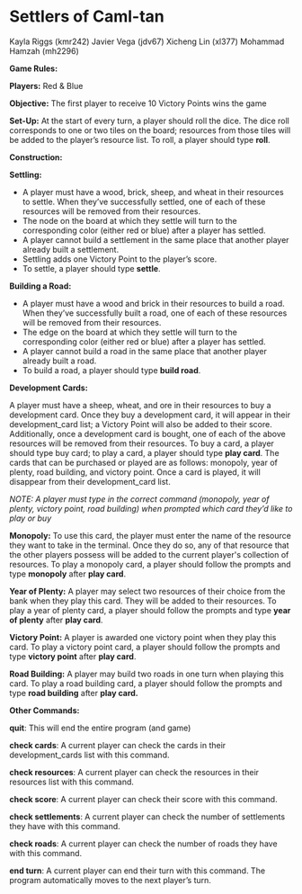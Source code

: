 # Settlers of Caml-tan

Kayla Riggs (kmr242)
Javier Vega (jdv67)
Xicheng Lin (xl377)
Mohammad Hamzah (mh2296)

**Game Rules:**

**Players:** Red & Blue

**Objective:** The first player to receive 10 Victory Points wins the game 

**Set-Up:**
At the start of every turn, a player should roll the dice. The dice roll corresponds to one or two tiles on the board; resources from those tiles will be added to the player’s resource list. To roll, a player should type **roll**. 

**Construction:** 

**Settling:**
- A player must have a wood, brick, sheep, and wheat in their resources to settle. When they’ve successfully settled, one of each of these resources will be removed from their resources. 
- The node on the board at which they settle will turn to the corresponding color (either red or blue) after a player has settled.
- A player cannot build a settlement in the same place that another player already built a settlement. 
- Settling adds one Victory Point to the player’s score.
- To settle, a player should type **settle**.

**Building a Road:**
- A player must have a wood and brick in their resources to build a road. When they’ve successfully built a road, one of each of these resources will be removed from their resources. 
- The edge on the board at which they settle will turn to the corresponding color (either red or blue) after a player has settled. 
- A player cannot build a road in the same place that another player already built a road. 
- To build a road, a player should type **build road**.


**Development Cards:**

A player must have a sheep, wheat, and ore in their resources to buy a development card. Once they buy a development card, it will appear in their development_card list; a Victory Point will also be added to their score. Additionally, once a development card is bought, one of each of the above resources will be removed from their resources. To buy a card, a player should type buy card; to play a card, a player should type **play card**.
The cards that can be purchased or played are as follows: monopoly, year of plenty, road building, and victory point.  Once a card is played, it will disappear from their development_card list. 

*NOTE: A player must type in the correct command (monopoly, year of plenty, victory point, road building) when prompted which card they’d like to play or buy*

**Monopoly:**
To use this card, the player must enter the name of the resource they want to take in the terminal. Once they do so, any of that resource that the other players possess will be added to the current player's collection of resources. To play a monopoly card, a player should follow the prompts and type **monopoly** after **play card**.

**Year of Plenty:**
A player may select two resources of their choice from the bank when they play this card. They will be added to their resources. To play a year of plenty card, a player should follow the prompts and type **year of plenty** after **play card**.

**Victory Point:**
A player is awarded one victory point when they play this card. To play a victory point card, a player should follow the prompts and type **victory point** after **play card**. 

**Road Building:**
A player may build two roads in one turn when playing this card. To play a road building card, a player should follow the prompts and type **road building** after **play card.**

**Other Commands:**

**quit**: This will end the entire program (and game)

**check cards**: A current player can check the cards in their development_cards list with this command.

**check resources**: A current player can check the resources in their resources list with this command.

**check score**: A current player can check their score with this command.

**check settlements**: A current player can check the number of settlements they have with this command.

**check roads**:  A current player can check the number of roads they have with this command.

**end turn**:  A current player can end their turn with this command. The program automatically moves to the next player’s turn. 
